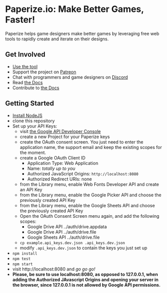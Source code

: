 # Paperize.io: Make Better Games, Faster!

Paperize helps game designers make better games by leveraging free web tools to rapidly create and iterate on their designs.

## Get Involved

- [Use the tool](https://beta.editor.paperize.io)
- Support the project on [Patreon](https://patreon.com/paperize)
- Chat with programmers and game designers on [Discord](https://discord.gg/9ggkkQp)
- Read [the Docs](https://docs.paperize.io)
- Contribute to [the Docs](https://github.com/paperize/docs)

## Getting Started

- [Install NodeJS](https://nodejs.org)
- clone this repository
- Set up your API Keys:
  - visit [the Google API Developer Console](https://console.developers.google.com/apis/credentials)
  - create a new Project for your Paperize keys
  - create the OAuth consent screen. You just need to enter the application name, the support email and keep the existing scopes for the moment.
  - create a Google OAuth Client ID
    - Application Type: Web Application
    - Name: _totally up to you_
    - Authorized JavaScript Origins: `http://localhost:8080`
    - Authorized Redirect URIs: none
  - from the Library menu, enable Web Fonts Developer API and create an API Key
  - from the Library menu, enable the Google Picker API and choose the previously created API Key
  - from the Library menu, enable the Google Sheets API and choose the previously created API Key
  - Open the OAuth Consent Screen menu again, and add the following scopes:
    - Google Drive API  ../auth/drive.appdata
    - Google Drive API  ../auth/drive.file
    - Google Sheets API ../auth/drive.file
  - `cp example.api_keys.dev.json .api_keys.dev.json`
  - modify `.api_keys.dev.json` to contain the keys you just set up
- `npm install`
- `npm test`
- `npm start`
- visit http://localhost:8080 and _go go go!_
- **Please, be sure to use localhost:8080, as opposed to 127.0.0.1, when adding the Authorized JAvascript Origins and opening your server in the browser, since 127.0.0.1 is not allowed by Google API permissions.**
